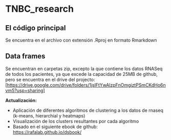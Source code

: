 # TNBC_research

## El código principal 
Se encuentra en el archivo con extensión .Rproj en formato Rmarkdown

## Data frames
Se encuentran en carpetas zip, excepto la que contiene los datos RNASeq de todos los pacientes, ya que excede la capacidad de 25MB de github, pero se encuentra en el drive del projecto: [https://drive.google.com/drive/folders/1jslFtYwAlzpFnOmgiztPSmCKdHo6nvm5?usp=sharing]

**Actualización:** 
- Aplicación de diferentes algoritmos de clustering a los datos de rnaseq (k-means, hierarchial y heatmaps)
- Visualización de los clusters resultantes por cada algoritmo
- Basado en el siguiente ebook de github: https://rafalab.github.io/dsbook/ 
